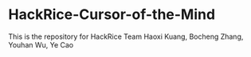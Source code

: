 # HackRice-Cursor-of-the-Mind
This is the repository for HackRice Team Haoxi Kuang, Bocheng  Zhang, Youhan Wu, Ye Cao

